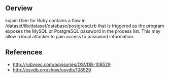 ## Oerview
kajam Gem for Ruby contains a flaw in
/dataset/lib/dataset/database/postgresql.rb that is triggered as the program
exposes the MySQL or PostgreSQL password in the process list. This may allow
a local attacker to gain access to password information.


## References
- http://rubysec.com/advisories/OSVDB-108529
- http://osvdb.org/show/osvdb/108529
